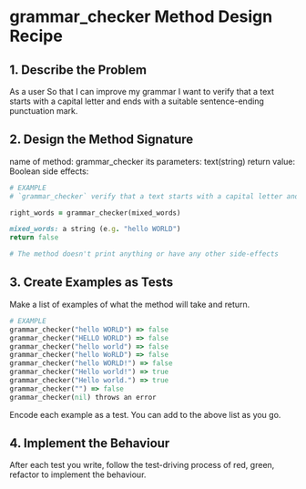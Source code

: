 
# grammar_checker Method Design Recipe
## 1. Describe the Problem
As a user
So that I can improve my grammar
I want to verify that a text starts with a capital letter and ends with a suitable sentence-ending punctuation mark.

## 2. Design the Method Signature
name of method: grammar_checker
its parameters: text(string)
return value: Boolean
side effects:

```ruby
# EXAMPLE
# `grammar_checker` verify that a text starts with a capital letter and ends with a suitable sentence-ending punctuation mark

right_words = grammar_checker(mixed_words)

mixed_words: a string (e.g. "hello WORLD")
return false

# The method doesn't print anything or have any other side-effects
```
## 3. Create Examples as Tests
Make a list of examples of what the method will take and return.

```ruby
# EXAMPLE
grammar_checker("hello WORLD") => false
grammar_checker("HELLO WORLD") => false
grammar_checker("hello world") => false
grammar_checker("hello WoRLD") => false
grammar_checker("hello WORLD!") => false
grammar_checker("Hello world!") => true
grammar_checker("Hello world.") => true
grammar_checker("") => false
grammar_checker(nil) throws an error

```

Encode each example as a test. You can add to the above list as you go.

## 4. Implement the Behaviour
After each test you write, follow the test-driving process of red, green, refactor to implement the behaviour.